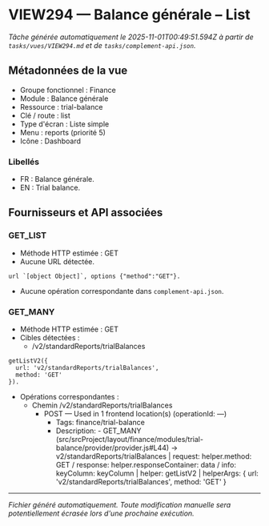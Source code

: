 # VIEW294 — Balance générale – List

_Tâche générée automatiquement le 2025-11-01T00:49:51.594Z à partir de `tasks/vues/VIEW294.md` et de `tasks/complement-api.json`._

## Métadonnées de la vue

- Groupe fonctionnel : Finance
- Module : Balance générale
- Ressource : trial-balance
- Clé / route : list
- Type d'écran : Liste simple
- Menu : reports (priorité 5)
- Icône : Dashboard

### Libellés
- FR : Balance générale.
- EN : Trial balance.

## Fournisseurs et API associées

### GET_LIST

- Méthode HTTP estimée : GET
- Aucune URL détectée.

```text
url `[object Object]`, options {"method":"GET"}.
```

- Aucune opération correspondante dans `complement-api.json`.

### GET_MANY

- Méthode HTTP estimée : GET
- Cibles détectées :
  - /v2/standardReports/trialBalances

```text
getListV2({
  url: 'v2/standardReports/trialBalances',
  method: 'GET'
}).
```

- Opérations correspondantes :
  - Chemin /v2/standardReports/trialBalances
    - POST — Used in 1 frontend location(s) (operationId: —)
      - Tags: finance/trial-balance
      - Description: - GET_MANY (src/srcProject/layout/finance/modules/trial-balance/provider/provider.js#L44) -> v2/standardReports/trialBalances | request: helper.method: GET / response: helper.responseContainer: data / info: keyColumn: keyColumn | helper: getListV2 | helperArgs: { url: 'v2/standardReports/trialBalances', method: 'GET' }

---

_Fichier généré automatiquement. Toute modification manuelle sera potentiellement écrasée lors d'une prochaine exécution._
